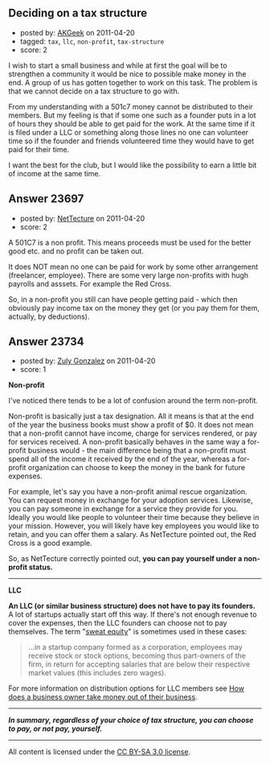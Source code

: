 ## Deciding on a tax structure

- posted by: [AKGeek](https://stackexchange.com/users/-1/9824-akgeek) on 2011-04-20
- tagged: `tax`, `llc`, `non-profit`, `tax-structure`
- score: 2

I wish to start a small business and while at first the goal will be to strengthen a community it would be nice to possible make money in the end. A group of us has gotten together to work on this task. The problem is that we cannot decide on a tax structure to go with.

From my understanding with a 501c7 money cannot be distributed to their members. But my feeling is that if some one such as a founder puts in a lot of hours they should be able to get paid for the work. At the same time if it is filed under a LLC or something along those lines no one can volunteer time so if the founder and friends volunteered time they would have to get paid for their time.

I want the best for the club, but I would like the possibility to earn a little bit of income at the same time.


## Answer 23697

- posted by: [NetTecture](https://stackexchange.com/users/-1/3350-nettecture) on 2011-04-20
- score: 2

A 501C7 is a non profit. This means proceeds must be used for the better good etc. and no profit can be taken out.

It does NOT mean no one can be paid for work by some other arrangement (freelancer, employee). There are some very large non-profits with hugh payrolls and asssets. For example the Red Cross.

So, in a non-profit you still can have people getting paid - which then obviously pay income tax on the money they get (or you pay them for them, actually, by deductions).


## Answer 23734

- posted by: [Zuly Gonzalez](https://stackexchange.com/users/-1/2692-zuly-gonzalez) on 2011-04-20
- score: 1

<p><strong>Non-profit</strong></p>

<p>I've noticed there tends to be a lot of confusion around the term non-profit. </p>

<p>Non-profit is basically just a tax designation. All it means is that at the end of the year the business books must show a profit of $0. It does not mean that a non-profit cannot have income, charge for services rendered, or pay for services received. A non-profit basically behaves in the same way a for-profit business would - the main difference being that a non-profit must spend all of the income it received by the end of the year, whereas a for-profit organization can choose to keep the money in the bank for future expenses. </p>

<p>For example, let's say you have a non-profit animal rescue organization. You can request money in exchange for your adoption services. Likewise, you can pay someone in exchange for a service they provide for you. Ideally you would like people to volunteer their time because they believe in your mission. However, you will likely have key employees you would like to retain, and you can offer them a salary. As NetTecture pointed out, the Red Cross is a good example.</p>

<p>So, as NetTecture correctly pointed out, <strong>you can pay yourself under a non-profit status.</strong></p>

<hr>

<p><strong>LLC</strong></p>

<p><strong>An LLC (or similar business structure) does not have to pay its founders.</strong> A lot of startups actually start off this way. If there's not enough revenue to cover the expenses, then the LLC founders can choose not to pay themselves. The term "<a href="http://en.wikipedia.org/wiki/Sweat_equity" rel="nofollow">sweat equity</a>" is sometimes used in these cases:</p>

<blockquote>
  <p>...in a startup company formed as a corporation, employees may receive stock or stock options, becoming thus part-owners of the firm, in return for accepting salaries that are below their respective market values (this includes zero wages).</p>
</blockquote>

<p>For more information on distribution options for LLC members see <a href="http://answers.onstartups.com/questions/14909/how-does-a-business-owner-take-money-out-of-their-business/">How does a business owner take money out of their business</a>.</p>

<hr>

<p><em><strong>In summary, regardless of your choice of tax structure, you can choose to pay, or not pay, yourself.</em></strong> </p>




---

All content is licensed under the [CC BY-SA 3.0 license](https://creativecommons.org/licenses/by-sa/3.0/).
